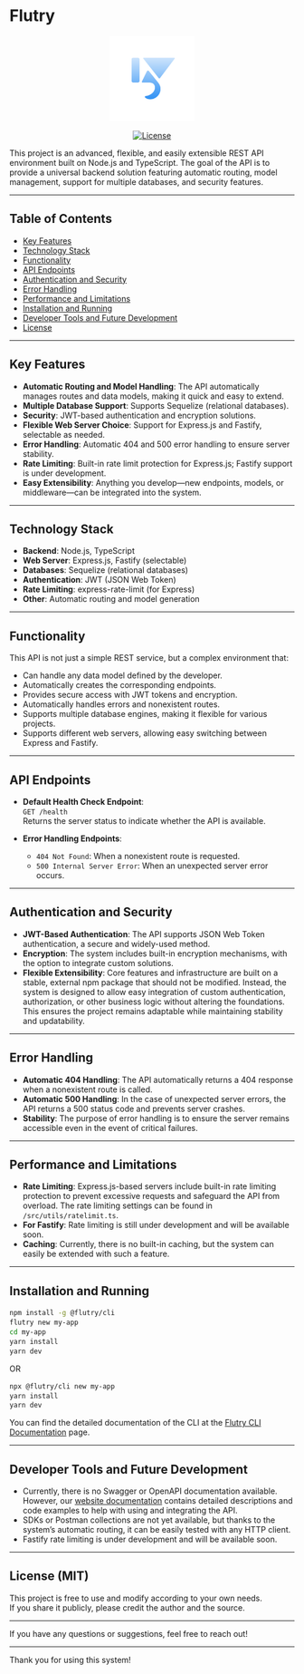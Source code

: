 # Flutry

<p align="center">
  <img src="assets/logo.png" alt="Flutry Logo" width="150" />
</p>

<p align="center">
  <a href="https://opensource.org/licenses/MIT">
    <img src="https://img.shields.io/badge/license-MIT-green.svg" alt="License" />
  </a>
</p>

This project is an advanced, flexible, and easily extensible REST API environment built on Node.js and TypeScript. The goal of the API is to provide a universal backend solution featuring automatic routing, model management, support for multiple databases, and security features.

---

## Table of Contents

- [Key Features](#key-features)
- [Technology Stack](#technology-stack)
- [Functionality](#functionality)
- [API Endpoints](#api-endpoints)
- [Authentication and Security](#authentication-and-security)
- [Error Handling](#error-handling)
- [Performance and Limitations](#performance-and-limitations)
- [Installation and Running](#installation-and-running)
- [Developer Tools and Future Development](#developer-tools-and-future-development)
- [License](#license)

---

## Key Features

- **Automatic Routing and Model Handling**: The API automatically manages routes and data models, making it quick and easy to extend.
- **Multiple Database Support**: Supports Sequelize (relational databases).
- **Security**: JWT-based authentication and encryption solutions.
- **Flexible Web Server Choice**: Support for Express.js and Fastify, selectable as needed.
- **Error Handling**: Automatic 404 and 500 error handling to ensure server stability.
- **Rate Limiting**: Built-in rate limit protection for Express.js; Fastify support is under development.
- **Easy Extensibility**: Anything you develop—new endpoints, models, or middleware—can be integrated into the system.

---

## Technology Stack

- **Backend**: Node.js, TypeScript
- **Web Server**: Express.js, Fastify (selectable)
- **Databases**: Sequelize (relational databases)
- **Authentication**: JWT (JSON Web Token)
- **Rate Limiting**: express-rate-limit (for Express)
- **Other**: Automatic routing and model generation

---

## Functionality

This API is not just a simple REST service, but a complex environment that:

- Can handle any data model defined by the developer.
- Automatically creates the corresponding endpoints.
- Provides secure access with JWT tokens and encryption.
- Automatically handles errors and nonexistent routes.
- Supports multiple database engines, making it flexible for various projects.
- Supports different web servers, allowing easy switching between Express and Fastify.

---

## API Endpoints

- **Default Health Check Endpoint**:  
  `GET /health`  
  Returns the server status to indicate whether the API is available.

- **Error Handling Endpoints**:
  - `404 Not Found`: When a nonexistent route is requested.
  - `500 Internal Server Error`: When an unexpected server error occurs.

---

## Authentication and Security

- **JWT-Based Authentication**: The API supports JSON Web Token authentication, a secure and widely-used method.
- **Encryption**: The system includes built-in encryption mechanisms, with the option to integrate custom solutions.
- **Flexible Extensibility**: Core features and infrastructure are built on a stable, external npm package that should not be modified. Instead, the system is designed to allow easy integration of custom authentication, authorization, or other business logic without altering the foundations. This ensures the project remains adaptable while maintaining stability and updatability.

---

## Error Handling

- **Automatic 404 Handling**: The API automatically returns a 404 response when a nonexistent route is called.
- **Automatic 500 Handling**: In the case of unexpected server errors, the API returns a 500 status code and prevents server crashes.
- **Stability**: The purpose of error handling is to ensure the server remains accessible even in the event of critical failures.

---

## Performance and Limitations

- **Rate Limiting**: Express.js-based servers include built-in rate limiting protection to prevent excessive requests and safeguard the API from overload. The rate limiting settings can be found in `/src/utils/ratelimit.ts`.
- **For Fastify**: Rate limiting is still under development and will be available soon.
- **Caching**: Currently, there is no built-in caching, but the system can easily be extended with such a feature.

---

## Installation and Running

```bash
npm install -g @flutry/cli
flutry new my-app
cd my-app
yarn install
yarn dev
```

OR

```bash
npx @flutry/cli new my-app
yarn install
yarn dev
```

You can find the detailed documentation of the CLI at the [Flutry CLI Documentation](https://flutry.com/docs/package/cli) page.

---

## Developer Tools and Future Development

- Currently, there is no Swagger or OpenAPI documentation available. However, our [website documentation](https://flutry.com/docs) contains detailed descriptions and code examples to help with using and integrating the API.
- SDKs or Postman collections are not yet available, but thanks to the system’s automatic routing, it can be easily tested with any HTTP client.
- Fastify rate limiting is under development and will be available soon.

---

## License (MIT)

This project is free to use and modify according to your own needs.  
If you share it publicly, please credit the author and the source.

---

If you have any questions or suggestions, feel free to reach out!

---

Thank you for using this system!
